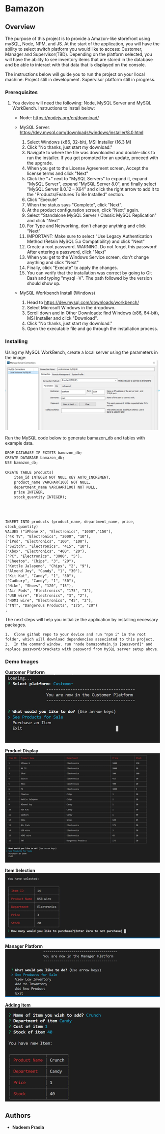 # Bamazon


## Overview

The purpose of this project is to provide a Amazon-like storefront using mySQL, Node, NPM, and JS. At the start of the application, you will have the ability to select switch platform you would like to access: Customer, Manager and Supervisor(TBD). Depending on the platform selected, you will have the ability to see inventory items that are stored in the database and be able to interact with that data that is displayed on the console.


The instructions below will guide you to run the project on your llocal machine. Project still in development. Supervisor platform still in progress.




### Prerequisites

1. You device will need the following: Node, MySQL Server and MySQL WorkBench. Instructions to install below:
    *   Node: https://nodejs.org/en/download/

    *   MySQL Server: https://dev.mysql.com/downloads/windows/installer/8.0.html
        1.  Select Windows (x86, 32-bit), MSI Installer (16.3 M)
        2.  Click "No thanks, just start my download."
        3.  Navigate to where the file was downloaded and double-click to run the installer. If you get prompted for an update, proceed with the upgrade.
        4.  When you get to the License Agreement screen, Accept the license terms and click "Next"
        5.  Click the "+" next to "MySQL Servers" to expand it, expand "MySQL Server", expand "MySQL Server 8.0", and finally select "MySQL Server 8.0.12 – X64" and click the right arrow to add it to the "Products/Features To Be Installed" section.
        6.  Click "Execute"
        7.  When the status says "Complete", click "Next".
        8.  At the product configuration screen, click "Next" again.
        9.  Select "Standalone MySQL Server / Classic MySQL Replication" and click "Next"
        10. For Type and Networking, don't change anything and click "Next"
        11. IMPORTANT: Make sure to select "Use Legacy Authentication Method (Retain MySQL 5.x Compatibility) and click "Next"
        12. Create a root password. WARNING. Do not forget this password! After entering a password, click "Next"
        13. When you get to the Windows Service screen, don't change anything and click "Next"
        14. Finally, click "Execute" to apply the changes.
        15. You can verify that the installation was correct by going to Git Bash and typing "mysql –V". The path followed by the version should show up.

    *   MySQL Workbench Install (Windows)
        1. Head to https://dev.mysql.com/downloads/workbench/
        2.  Select Microsoft Windows in the dropdown.
        3.  Scroll down and in Other Downloads: find Windows (x86, 64-bit), MSI Installer and click "Download".
        4.  Click "No thanks, just start my download."
        5.  Open the executable file and go through the installation process.



### Installing

Using my MySQL WorkBench, create a local server using the parameters in the image:
![MySQL server settings](https://github.com/nadeemprasla/bamazon/blob/master/Images/mySQL%20local%20instance.JPG)

Run the MySQL code below to generate bamazon_db and tables with example data.

```
DROP DATABASE IF EXISTS bamazon_db;
CREATE DATABASE bamazon_db;
USE bamazon_db;

CREATE TABLE products(
	item_id INTEGER NOT NULL KEY AUTO_INCREMENT,
    product_name VARCHAR(100) NOT NULL,
    department_name VARCHAR(100) NOT NULL,
    price INTEGER,
    stock_quantity INTEGER);
    
    
    

INSERT INTO products (product_name, department_name, price, stock_quantity)
VALUES ("iPhone X", "Electronics", "1000","150"),
("4K TV", "Electronics", "2000", "10"),
("iPod", "Electronics", "100", "100"),
("Switch", "Electronics", "415", "10"),
("Xbox", "Electronics", "400", "20"),
("PC", "Electronics", "3000", "5"),
("Cheetos", "Chips", "3", "20"),
("Kettle Jalapeno", "Chips", "2", "9"),
("Almond Joy", "Candy", "1", "30"),
("Kit Kat", "Candy", "1", "30"),
("Cadbury", "Candy", "1", "50"),
("Nike", "Shoes", "120", "15"),
("Air Pods", "Electronics", "175", "3"),
("USB wire", "Electronics", "3", "2"),
("HDMI wire", "Electronics", "45", "2"),
("TNT", "Dangerous Products", "175", "20")
;

```

The next steps will help you initialize the application by installing necessary packages.

```
1.  Clone github repo to your device and run "npm i" in the root folder, which will download dependencies associated to this project.
2.  In the command window, run "node bamazonMain.js [password]" and replace password/brackets with password from MySQL server setup above. 
```

### Demo Images
**Customer Platform**
![Customer Platform](https://github.com/nadeemprasla/bamazon/blob/master/Images/1st.JPG)

**Product Display**
![Product Display](https://github.com/nadeemprasla/bamazon/blob/master/Images/product%20display.JPG)

**Item Selection**
![Item selection](https://github.com/nadeemprasla/bamazon/blob/master/Images/item%20selection.JPG)

**Manager Platform**
![Manager Platform](https://github.com/nadeemprasla/bamazon/blob/master/Images/2nd.JPG)

**Adding Item**
![Adding Item to Database](https://github.com/nadeemprasla/bamazon/blob/master/Images/add%20item.JPG)


## Authors

* **Nadeem Prasla**
